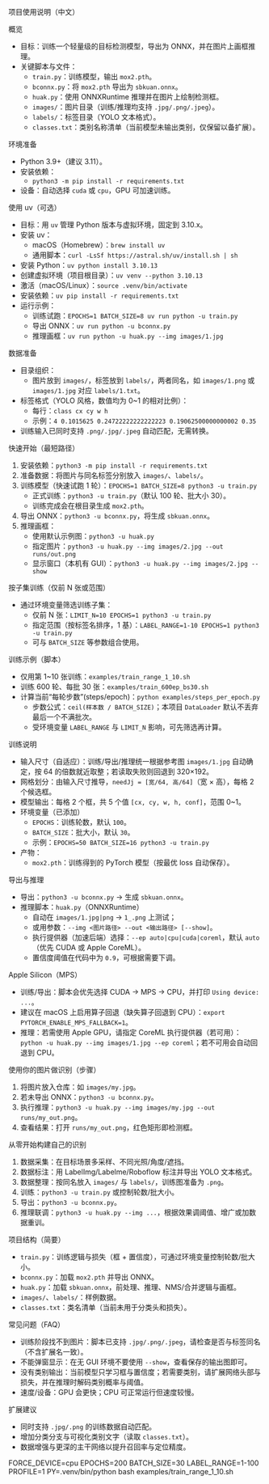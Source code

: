 项目使用说明（中文）

概览

- 目标：训练一个轻量级的目标检测模型，导出为 ONNX，并在图片上画框推理。
- 关键脚本与文件：
  - `train.py`：训练模型，输出 `mox2.pth`。
  - `bconnx.py`：将 `mox2.pth` 导出为 `sbkuan.onnx`。
  - `huak.py`：使用 ONNXRuntime 推理并在图片上绘制检测框。
  - `images/`：图片目录（训练/推理均支持 `.jpg/.png/.jpeg`）。
  - `labels/`：标签目录（YOLO 文本格式）。
  - `classes.txt`：类别名称清单（当前模型未输出类别，仅保留以备扩展）。

环境准备

- Python 3.9+（建议 3.11）。
- 安装依赖：
  - `python3 -m pip install -r requirements.txt`
- 设备：自动选择 `cuda` 或 `cpu`，GPU 可加速训练。

使用 uv（可选）

- 目标：用 `uv` 管理 Python 版本与虚拟环境，固定到 3.10.x。
- 安装 uv：
  - macOS（Homebrew）：`brew install uv`
  - 通用脚本：`curl -LsSf https://astral.sh/uv/install.sh | sh`
- 安装 Python：`uv python install 3.10.13`
- 创建虚拟环境（项目根目录）：`uv venv --python 3.10.13`
- 激活（macOS/Linux）：`source .venv/bin/activate`
- 安装依赖：`uv pip install -r requirements.txt`
- 运行示例：
  - 训练试跑：`EPOCHS=1 BATCH_SIZE=8 uv run python -u train.py`
  - 导出 ONNX：`uv run python -u bconnx.py`
  - 推理画框：`uv run python -u huak.py --img images/1.jpg`

数据准备

- 目录组织：
  - 图片放到 `images/`，标签放到 `labels/`，两者同名，如 `images/1.png` 或 `images/1.jpg` 对应 `labels/1.txt`。
- 标签格式（YOLO 风格，数值均为 0~1 的相对比例）：
  - 每行：`class cx cy w h`
  - 示例：`4 0.1015625 0.24722222222222223 0.19062500000000002 0.35`
- 训练输入已同时支持 `.png/.jpg/.jpeg` 自动匹配，无需转换。

快速开始（最短路径）

1. 安装依赖：`python3 -m pip install -r requirements.txt`
2. 准备数据：将图片与同名标签分别放入 `images/`、`labels/`。
3. 训练模型（快速试跑 1 轮）：`EPOCHS=1 BATCH_SIZE=8 python3 -u train.py`
   - 正式训练：`python3 -u train.py`（默认 100 轮、批大小 30）。
   - 训练完成会在根目录生成 `mox2.pth`。
4. 导出 ONNX：`python3 -u bconnx.py`，将生成 `sbkuan.onnx`。
5. 推理画框：
   - 使用默认示例图：`python3 -u huak.py`
   - 指定图片：`python3 -u huak.py --img images/2.jpg --out runs/out.png`
   - 显示窗口（本机有 GUI）：`python3 -u huak.py --img images/2.jpg --show`

按子集训练（仅前 N 张或范围）

- 通过环境变量筛选训练子集：
  - 仅前 N 张：`LIMIT_N=10 EPOCHS=1 python3 -u train.py`
  - 指定范围（按标签名排序，1 基）：`LABEL_RANGE=1-10 EPOCHS=1 python3 -u train.py`
  - 可与 `BATCH_SIZE` 等参数组合使用。

训练示例（脚本）

- 仅用第 1~10 张训练：`examples/train_range_1_10.sh`
- 训练 600 轮、每批 30 张：`examples/train_600ep_bs30.sh`
- 计算当前“每轮步数”(steps/epoch)：`python examples/steps_per_epoch.py`
  - 步数公式：`ceil(样本数 / BATCH_SIZE)`；本项目 `DataLoader` 默认不丢弃最后一个不满批次。
  - 受环境变量 `LABEL_RANGE` 与 `LIMIT_N` 影响，可先筛选再计算。

训练说明

- 输入尺寸（自适应）：训练/导出/推理统一根据参考图 `images/1.jpg` 自动确定，按 64 的倍数就近取整；若读取失败则回退到 320×192。
- 网格划分：由输入尺寸推导，`needJj = [宽/64, 高/64]`（宽 × 高），每格 2 个候选框。
- 模型输出：每格 2 个框，共 5 个值 `[cx, cy, w, h, conf]`，范围 0~1。
- 环境变量（已添加）
  - `EPOCHS`：训练轮数，默认 `100`。
  - `BATCH_SIZE`：批大小，默认 `30`。
  - 示例：`EPOCHS=50 BATCH_SIZE=16 python3 -u train.py`
- 产物：
  - `mox2.pth`：训练得到的 PyTorch 模型（按最优 loss 自动保存）。

导出与推理

- 导出：`python3 -u bconnx.py` → 生成 `sbkuan.onnx`。
- 推理脚本：`huak.py`（ONNXRuntime）
  - 自动在 `images/1.jpg|png` → `1_.png` 上测试；
  - 或用参数：`--img <图片路径> --out <输出路径> [--show]`。
  - 执行提供器（加速后端）选择：`--ep auto|cpu|cuda|coreml`，默认 `auto`（优先 CUDA 或 Apple CoreML）。
  - 置信度阈值在代码中为 `0.9`，可根据需要下调。

Apple Silicon（MPS）

- 训练/导出：脚本会优先选择 CUDA → MPS → CPU，并打印 `Using device: ...`。
- 建议在 macOS 上启用算子回退（缺失算子回退到 CPU）：`export PYTORCH_ENABLE_MPS_FALLBACK=1`。
- 推理：若需使用 Apple GPU，请指定 CoreML 执行提供器（若可用）：`python -u huak.py --img images/1.jpg --ep coreml`；若不可用会自动回退到 CPU。

使用你的图片做识别（步骤）

1. 将图片放入仓库：如 `images/my.jpg`。
2. 若未导出 ONNX：`python3 -u bconnx.py`。
3. 执行推理：`python3 -u huak.py --img images/my.jpg --out runs/my_out.png`。
4. 查看结果：打开 `runs/my_out.png`，红色矩形即检测框。

从零开始构建自己的识别

1. 数据采集：在目标场景多采样、不同光照/角度/遮挡。
2. 数据标注：用 LabelImg/Labelme/Roboflow 标注并导出 YOLO 文本格式。
3. 数据整理：按同名放入 `images/` 与 `labels/`，训练图准备为 `.png`。
4. 训练：`python3 -u train.py` 或控制轮数/批大小。
5. 导出：`python3 -u bconnx.py`。
6. 推理联调：`python3 -u huak.py --img ...`，根据效果调阈值、增广或加数据重训。

项目结构（简要）

- `train.py`：训练逻辑与损失（框 + 置信度），可通过环境变量控制轮数/批大小。
- `bconnx.py`：加载 `mox2.pth` 并导出 ONNX。
- `huak.py`：加载 `sbkuan.onnx`，前处理、推理、NMS/合并逻辑与画框。
- `images/`、`labels/`：样例数据。
- `classes.txt`：类名清单（当前未用于分类头和损失）。

常见问题（FAQ）

- 训练阶段找不到图片：脚本已支持 `.jpg/.png/.jpeg`，请检查是否与标签同名（不含扩展名一致）。
- 不能弹窗显示：在无 GUI 环境不要使用 `--show`，查看保存的输出图即可。
- 没有类别输出：当前模型只学习框与置信度；若需要类别，请扩展网络头部与损失，并在推理时解码类别概率与阈值。
- 速度/设备：GPU 会更快；CPU 可正常运行但速度较慢。

扩展建议

- 同时支持 `.jpg/.png` 的训练数据自动匹配。
- 增加分类分支与可视化类别文字（读取 `classes.txt`）。
- 数据增强与更深的主干网络以提升召回率与定位精度。

FORCE_DEVICE=cpu EPOCHS=200 BATCH_SIZE=30 LABEL_RANGE=1-100 PROFILE=1 PY=.venv/bin/python bash examples/train_range_1_10.sh
